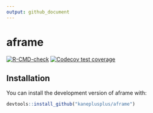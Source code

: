 ```yaml
---
output: github_document
---
```


<!-- README.md is generated from README.Rmd. Please edit that file -->



# aframe

<!-- badges: start -->
[![R-CMD-check](https://github.com/kaneplusplus/aframe/workflows/R-CMD-check/badge.svg)](https://github.com/kaneplusplus/aframe/actions)
[![Codecov test coverage](https://codecov.io/gh/kaneplusplus/aframe/branch/main/graph/badge.svg)](https://codecov.io/gh/kaneplusplus/aframe?branch=main)
<!-- badges: end -->

## Installation

You can install the development version of aframe with:

``` r
devtools::install_github("kaneplusplus/aframe")
```

